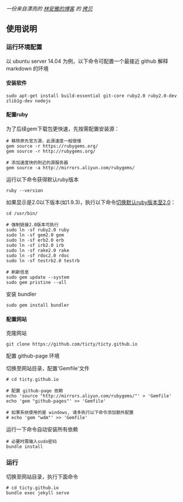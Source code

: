 
*一份来自漂亮的 [林安雅的博客][] 的 [拷贝][]*

## 使用说明

### 运行环境配置

以 ubuntu server 14.04 为例，以下命令可配置一个最接近 github 解释 markdown 的环境

#### 安装软件

```
sudo apt-get install build-essential git-core ruby2.0 ruby2.0-dev zlib1g-dev nodejs
```

#### 配置ruby

为了后续gem下载包更快速，先按需配置安装源：

```
# 移除原先官方源，此源速度一般很慢
gem source -r https://rubygems.org/
gem source -r http://rubygems.org/

# 添加速度快的附近的源服务器
gem source -a http://mirrors.aliyun.com/rubygems/
```

运行以下命令获得默认ruby版本

```
ruby --version
```

如果显示是2.0以下版本(如1.9.3)，执行以下命令[切换默认ruby版本至2.0][]：

```
cd /usr/bin/

# 强制链接2.0版本可执行
sudo ln -sf ruby2.0 ruby
sudo ln -sf gem2.0 gem
sudo ln -sf erb2.0 erb
sudo ln -sf irb2.0 irb
sudo ln -sf rake2.0 rake
sudo ln -sf rdoc2.0 rdoc
sudo ln -sf testrb2.0 testrb

# 刷新信息
sudo gem update --system
sudo gem pristine --all
```

安装 bundler

```
sudo gem install bundler
```

#### 配置网站

克隆网站

```
git clone https://github.com/ticty/ticty.github.io
```

配置 github-page 环境

切换至网站目录，配置'Gemfile'文件

```
# cd ticty.github.io

# 配置 github-page 依赖
echo 'source "http://mirrors.aliyun.com/rubygems/"' > 'Gemfile'
echo 'gem "github-pages"' >> 'Gemfile'

# 如果系统使用的是 windows, 请多执行以下命令添加额外配置
# echo 'gem "wdm"' >> 'Gemfile'
```

运行一下命令自动安装所有依赖

```
# 必要时需输入sudo密码
bundle install
```

### 运行

切换至网站目录，执行下面命令

```
# cd ticty.github.io
bundle exec jekyll serve
```

[林安雅的博客]:           <http://painterlin.com/>
[拷贝]:                   <https://github.com/lay1010/lay1010.github.io>
[切换默认ruby版本至2.0]:   <http://www.kaijia.me/2014/08/ubuntu-14-04-switch-defaults-to-ruby-2-0/>
